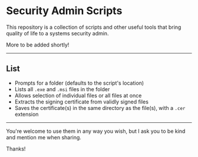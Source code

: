# Security Admin Scripts

This repository is a collection of scripts and other useful tools that bring quality of life to a systems security admin.

More to be added shortly!

---

## List

- Prompts for a folder (defaults to the script's location)
- Lists all `.exe` and `.msi` files in the folder
- Allows selection of individual files or all files at once
- Extracts the signing certificate from validly signed files
- Saves the certificate(s) in the same directory as the file(s), with a `.cer` extension

---


You're welcome to use them in any way you wish, but I ask you to be kind and mention me when sharing.

Thanks!
